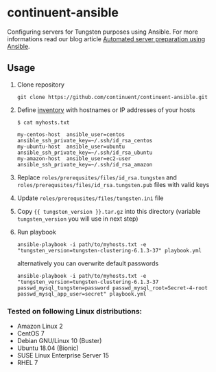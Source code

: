 # continuent-ansible

Configuring servers for Tungsten purposes using Ansible. For more informations read our blog article [Automated server preparation using Ansible](#).

## Usage

1. Clone repository
    ```
    git clone https://github.com/continuent/continuent-ansible.git
    ```

2. Define [inventory](https://docs.ansible.com/ansible/latest/user_guide/intro_inventory.html) with hostnames or IP addresses of your hosts
    ```
    $ cat myhosts.txt

    my-centos-host  ansible_user=centos     ansible_ssh_private_key=~/.ssh/id_rsa_centos
    my-ubuntu-host  ansible_user=ubuntu     ansible_ssh_private_key=~/.ssh/id_rsa_ubuntu
    my-amazon-host  ansible_user=ec2-user   ansible_ssh_private_key=~/.ssh/id_rsa_amazon
    ```

3. Replace `roles/prerequsites/files/id_rsa.tungsten` and `roles/prerequsites/files/id_rsa.tungsten.pub` files with valid keys

4. Update `roles/prerequsites/files/tungsten.ini` file

5. Copy `{{ tungsten_version }}.tar.gz` into this directory (variable `tungsten_version` you will use in next step)

6. Run playbook
    ```
    ansible-playbook -i path/to/myhosts.txt -e "tungsten_version=tungsten-clustering-6.1.3-37" playbook.yml
    ```

    alternatively you can overwrite default passwords
    ```
    ansible-playbook -i path/to/myhosts.txt -e "tungsten_version=tungsten-clustering-6.1.3-37 passwd_mysql_tungsten=password passwd_mysql_root=Secret-4-root passwd_mysql_app_user=secret" playbook.yml
    ```

### Tested on following Linux distributions:
- Amazon Linux 2
- CentOS 7
- Debian GNU/Linux 10 (Buster)
- Ubuntu 18.04 (Bionic)
- SUSE Linux Enterprise Server 15
- RHEL 7
